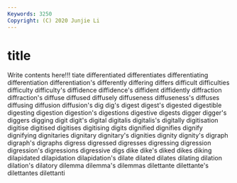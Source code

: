 ```yaml
---
Keywords: 3250
Copyright: (C) 2020 Junjie Li
---
```


# title

Write contents here!!!
tiate 
differentiated
differentiates 
differentiating 
differentiation 
differentiation's 
differently 
differing 
differs 
difficult 
difficulties 
difficulty
difficulty's 
diffidence 
diffidence's 
diffident 
diffidently 
diffraction 
diffraction's 
diffuse 
diffused 
diffusely
diffuseness 
diffuseness's 
diffuses 
diffusing 
diffusion 
diffusion's 
dig 
dig's 
digest 
digest's
digested 
digestible 
digesting 
digestion 
digestion's 
digestions 
digestive 
digests 
digger 
digger's
diggers 
digging 
digit 
digit's 
digital 
digitalis 
digitalis's 
digitally 
digitisation 
digitise
digitised 
digitises 
digitising 
digits 
dignified 
dignifies 
dignify 
dignifying 
dignitaries 
dignitary
dignitary's 
dignities 
dignity 
dignity's 
digraph 
digraph's 
digraphs 
digress 
digressed 
digresses
digressing 
digression 
digression's 
digressions 
digressive 
digs 
dike 
dike's 
diked 
dikes
diking 
dilapidated 
dilapidation 
dilapidation's 
dilate 
dilated 
dilates 
dilating 
dilation 
dilation's
dilatory 
dilemma 
dilemma's 
dilemmas 
dilettante 
dilettante's 
dilettantes 
dilettanti 
